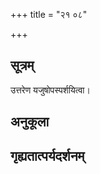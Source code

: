 +++
title = "२१ ०८"

+++
## सूत्रम्
उत्तरेण यजुषोपस्पर्शयित्वा।
## अनुकूला

## गृह्यतात्पर्यदर्शनम्

